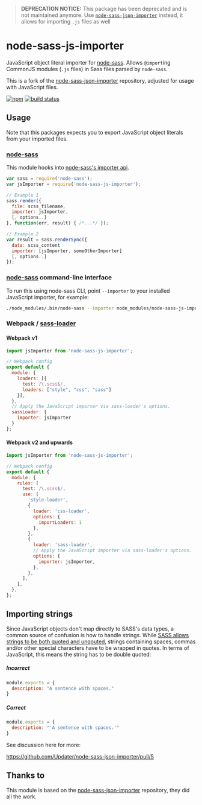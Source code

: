 > **DEPRECATION NOTICE:** This package has been deprecated and is not maintained anymore. Use [`node-sass-json-importer`](https://github.com/pmowrer/node-sass-json-importer) instead, it allows for importing `.js` files as well

# node-sass-js-importer

JavaScript object literal importer for [node-sass](https://github.com/sass/node-sass). Allows `@import`ing CommonJS modules (`.js` files) in Sass files parsed by `node-sass`.

This is a fork of the [node-sass-json-importer](https://github.com/Updater/node-sass-json-importer) repository, adjusted for usage with JavaScript files.

[![npm](https://img.shields.io/npm/v/node-sass-js-importer.svg)](https://www.npmjs.com/package/node-sass-js-importer)
[![build status](https://travis-ci.org/Loilo/node-sass-js-importer.svg?branch=master)](https://travis-ci.org/Loilo/node-sass-js-importer)

## Usage
Note that this packages expects you to export JavaScript object literals from your imported files.

### [node-sass](https://github.com/sass/node-sass)
This module hooks into [node-sass's importer api](https://github.com/sass/node-sass#importer--v200---experimental).

```javascript
var sass = require('node-sass');
var jsImporter = require('node-sass-js-importer');

// Example 1
sass.render({
  file: scss_filename,
  importer: jsImporter,
  [, options..]
}, function(err, result) { /*...*/ });

// Example 2
var result = sass.renderSync({
  data: scss_content
  importer: [jsImporter, someOtherImporter]
  [, options..]
});
```

### [node-sass](https://github.com/sass/node-sass) command-line interface

To run this using node-sass CLI, point `--importer` to your installed JavaScript importer, for example: 

```sh
./node_modules/.bin/node-sass --importer node_modules/node-sass-js-importer/dist/node-sass-js-importer.js --recursive ./src --output ./dist
```

### Webpack / [sass-loader](https://github.com/jtangelder/sass-loader)

#### Webpack v1

```javascript
import jsImporter from 'node-sass-js-importer';

// Webpack config
export default {
  module: {
    loaders: [{
      test: /\.scss$/,
      loaders: ["style", "css", "sass"]
    }],
  },
  // Apply the JavaScript importer via sass-loader's options.
  sassLoader: {
    importer: jsImporter
  }
};
```

#### Webpack v2 and upwards

```javascript
import jsImporter from 'node-sass-js-importer';

// Webpack config
export default {
  module: {
    rules: [
      test: /\.scss$/,
      use: [
        'style-loader',
        {
          loader: 'css-loader',
          options: {
            importLoaders: 1
          },
        },
        {
          loader: 'sass-loader',
          // Apply the JavaScript importer via sass-loader's options.
          options: {
            importer: jsImporter,
          },
        },
      ],
    ],
  },
};
```

## Importing strings
Since JavaScript objects don't map directly to SASS's data types, a common source of confusion is how to handle strings. While [SASS allows strings to be both quoted and unqouted](http://sass-lang.com/documentation/file.SASS_REFERENCE.html#sass-script-strings), strings containing spaces, commas and/or other special characters have to be wrapped in quotes. In terms of JavaScript, this means the string has to be double quoted:

##### Incorrect
```javascript
module.exports = {
  description: "A sentence with spaces."
}
```

##### Correct
```javascript
module.exports = {
  description: "'A sentence with spaces.'"
}
```

See discussion here for more:

https://github.com/Updater/node-sass-json-importer/pull/5

## Thanks to
This module is based on the [node-sass-json-importer](https://github.com/Updater/node-sass-json-importer) repository, they did all the work.

